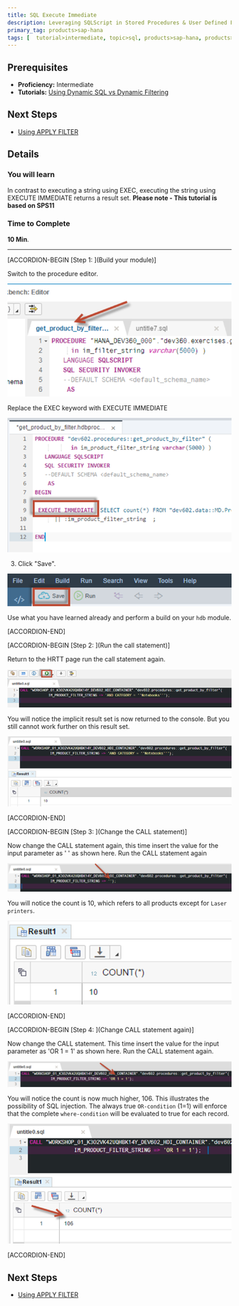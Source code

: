 ```yaml
---
title: SQL Execute Immediate
description: Leveraging SQLScript in Stored Procedures & User Defined Functions
primary_tag: products>sap-hana
tags: [  tutorial>intermediate, topic>sql, products>sap-hana, products>sap-hana\,-express-edition  ]
---
```

## Prerequisites  
- **Proficiency:** Intermediate
- **Tutorials:** [Using Dynamic SQL vs Dynamic Filtering](https://www.sap.com/developer/tutorials/xsa-sqlscript-dynamic.html)

## Next Steps
- [Using APPLY FILTER](https://www.sap.com/developer/tutorials/xsa-sqlscript-applyfilter.html)

## Details
### You will learn  
In contrast to executing a string using EXEC, executing the string using EXECUTE IMMEDIATE returns a result set.
**Please note - This tutorial is based on SPS11**

### Time to Complete
**10 Min**.

---

[ACCORDION-BEGIN [Step 1: ](Build your module)]

Switch to the procedure editor.

![procedure editor](1.png)

Replace the EXEC keyword with EXECUTE IMMEDIATE

![execute immediate](2.png)

3. Click "Save".

![save](3.png)

Use what you have learned already and perform a build on your `hdb` module.


[ACCORDION-END]

[ACCORDION-BEGIN [Step 2: ](Run the call statement)]

Return to the HRTT page run the call statement again.

![HRTT](4.png)

You will notice the implicit result set is now returned to the console.  But you still cannot work further on this result set.

![result](5.png)


[ACCORDION-END]

[ACCORDION-BEGIN [Step 3: ](Change the CALL statement)]

Now change the CALL statement again, this time insert the value for the input parameter as ' ' as shown here. Run the CALL statement again

![modify call statement](6.png)

You will notice the count is 10, which refers to all products except for `Laser printers`.

![count](7.png)


[ACCORDION-END]

[ACCORDION-BEGIN [Step 4: ](Change CALL statement again)]

Now change the CALL statement. This time insert the value for the input parameter as 'OR 1 = 1' as shown here. Run the CALL statement again.

![modify call statement](8.png)

You will notice the count is now much higher, 106.  This illustrates the possibility of SQL injection. The always true `OR-condition` (1=1) will enforce that the complete `where-condition` will be evaluated to true for each record.

![new count](9.png)


[ACCORDION-END]



## Next Steps
- [Using APPLY FILTER](https://www.sap.com/developer/tutorials/xsa-sqlscript-applyfilter.html)
